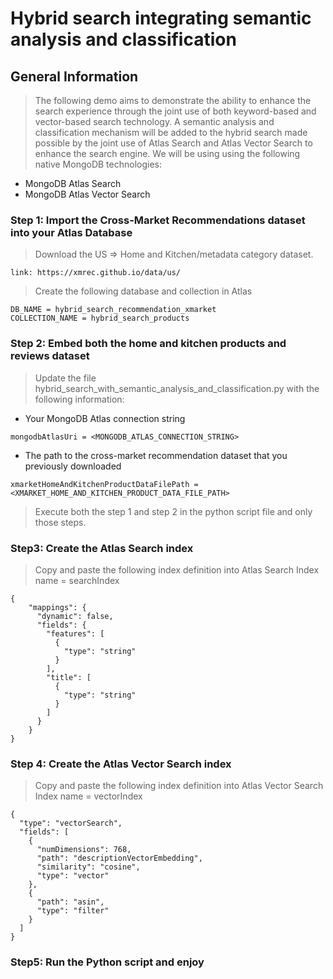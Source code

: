 # Hybrid search integrating semantic analysis and classification

## General Information
> The following demo aims to demonstrate the ability to enhance the search experience through the joint use of both keyword-based and vector-based search technology.
> A semantic analysis and classification mechanism will be added to the hybrid search made possible by the joint use of Atlas Search and Atlas Vector Search to enhance the search engine.
> We will be using using the following native MongoDB technologies:
* MongoDB Atlas Search
* MongoDB Atlas Vector Search


### Step 1: Import the Cross-Market Recommendations dataset into your Atlas Database
> Download the US => Home and Kitchen/metadata category dataset.
```
link: https://xmrec.github.io/data/us/
```
> Create the following database and collection in Atlas
```
DB_NAME = hybrid_search_recommendation_xmarket
COLLECTION_NAME = hybrid_search_products
```

### Step 2: Embed both the home and kitchen products and reviews dataset
> Update the file hybrid_search_with_semantic_analysis_and_classification.py with the following information:
* Your MongoDB Atlas connection string
```
mongodbAtlasUri = <MONGODB_ATLAS_CONNECTION_STRING>
```
* The path to the cross-market recommendation dataset that you previously downloaded
```
xmarketHomeAndKitchenProductDataFilePath = <XMARKET_HOME_AND_KITCHEN_PRODUCT_DATA_FILE_PATH>
```
> Execute both the step 1 and step 2 in the python script file and only those steps.

### Step3: Create the Atlas Search index
> Copy and paste the following index definition into Atlas Search
> Index name = searchIndex
```
{
    "mappings": {
      "dynamic": false,
      "fields": {
        "features": [
          {
            "type": "string"
          }
        ],
        "title": [
          {
            "type": "string"
          }
        ]
      }
    }
}
```

### Step 4: Create the Atlas Vector Search index
> Copy and paste the following index definition into Atlas Vector Search
> Index name = vectorIndex
```
{
  "type": "vectorSearch",
  "fields": [
    {
      "numDimensions": 768,
      "path": "descriptionVectorEmbedding",
      "similarity": "cosine",
      "type": "vector"
    },
    {
      "path": "asin",
      "type": "filter"
    }
  ]
}
```


### Step5: Run the Python script and enjoy

